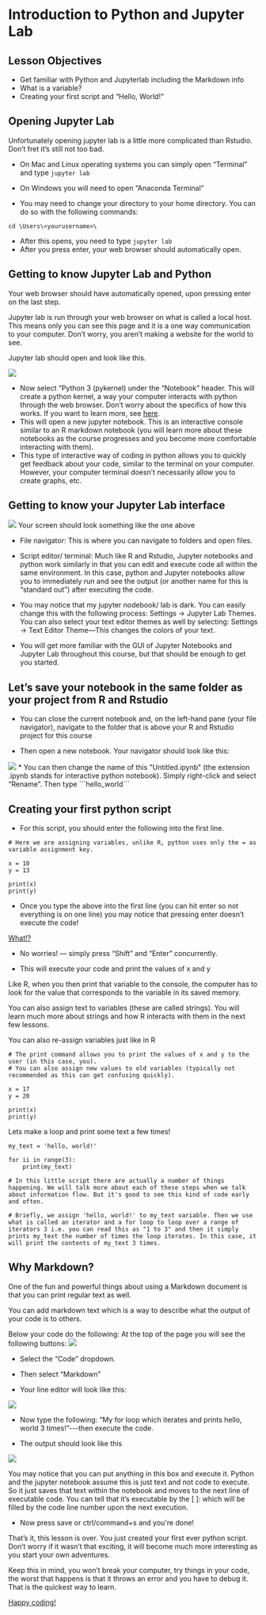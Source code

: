# Introduction to Python and Jupyter Lab

## Lesson Objectives
* Get familiar with Python and Jupyterlab including the Markdown info
* What is a variable?
* Creating your first script and “Hello, World!”

## Opening Jupyter Lab

Unfortunately opening jupyter lab is a little more complicated than Rstudio. Don’t fret it’s still not too bad.

* On Mac and Linux operating systems you can simply open “Terminal” and type ```jupyter lab```

* On Windows you will need to open “Anaconda Terminal”

* You may need to change your directory to your home directory. You can do so with the following commands:
```
cd \Users\<yourusername>\
```
* After this opens, you need to type ```jupyter lab```
* After you press enter, your web browser should automatically open.

## Getting to know Jupyter Lab and Python

Your web browser should have automatically opened, upon pressing enter on the last step. 

Jupyter lab is run through your web browser on what is called a local host. This means only you can see this page and it is a one way communication to your computer. Don’t worry, you aren’t making a website for the world to see.

Jupyter lab should open and look like this.

<img src="jupyterlab_open.png" class="inline"/>

* Now select “Python 3 (pykernel) under the “Notebook” header. This will create a python kernel, a way your computer interacts with python through the web browser. Don’t worry about the specifics of how this works. If you want to learn more, see [here](https://docs.jupyter.org/en/latest/projects/architecture/content-architecture.html).
* This will open a new jupyter notebook. This is an interactive console similar to an R markdown notebook (you will learn more about these notebooks as the course progresses and you become more comfortable interacting with them).
* This type of interactive way of coding in python allows you to quickly get feedback about your code, similar to the terminal on your computer. However, your computer terminal doesn’t necessarily allow you to create graphs, etc.

## Getting to know your Jupyter Lab interface
<img src="labeled_jupyter.png" class="inline"/>
Your screen should look something like the one above

* File navigator: This is where you can navigate to folders and open files.

* Script editor/ terminal: Much like R and Rstudio, Jupyter notebooks and python work similarly in that you can edit and execute code all within the same environment. In this case, python and Jupyter notebooks allow you to immediately run and see the output (or another name for this is “standard out”) after executing the code.

* You may notice that my jupyter nodebook/ lab is dark. You can easily change this with the following process: Settings → Jupyter Lab Themes. You can also select your text editor themes as well by selecting: Settings → Text Editor Theme—This changes the colors of your text. 

* You will get more familiar with the GUI of Jupyter Notebooks and Jupyter Lab throughout this course, but that should be enough to get you started.

## Let’s save your notebook in the same folder as your project from R and Rstudio

* You can close the current notebook and, on the left-hand pane (your file navigator), navigate to the folder that is above your R and Rstudio project for this course

* Then open a new notebook. Your navigator should look like this:
<img src="file_nav_jupyter.png" class="inline"/>
* You can then change the name of this "Untitled.ipynb" (the extension .ipynb stands for interactive python notebook). Simply right-click and select “Rename”. Then type ```hello_world```

## Creating your first python script
* For this script, you should enter the following into the first line.

```
# Here we are assigning variables, unlike R, python uses only the = as variable assignment key. 

x = 10
y = 13

print(x)
print(y)
```

* Once you type the above into the first line (you can hit enter so not everything is on one line) you may notice that pressing enter doesn’t execute the code!

[What!?](https://media.giphy.com/media/3o7527pa7qs9kCG78A/giphy.gif)

* No worries! — simply press “Shift” and “Enter” concurrently.

* This will execute your code and print the values of x and y

Like R, when you then print that variable to the console, the computer has to look for the value that corresponds to the variable in its saved memory.

You can also assign text to variables (these are called strings). You will learn much more about strings and how R interacts with them in the next few lessons.

You can also re-assign variables just like in R
```
# The print command allows you to print the values of x and y to the user (in this case, you).
# You can also assign new values to old variables (typically not recommended as this can get confusing quickly).

x = 17
y = 20

print(x)
print(y)
```
Lets make a loop and print some text a few times!

```
my_text = 'hello, world!'

for ii in range(3):
    print(my_text)

# In this little script there are actually a number of things happening. We will talk more about each of these steps when we talk about information flow. But it's good to see this kind of code early and often.

# Briefly, we assign 'hello, world!' to my_text variable. Then we use what is called an iterator and a for loop to loop over a range of iterators 3 i.e. you can read this as "1 to 3" and then it simply prints my_text the number of times the loop iterates. In this case, it will print the contents of my_text 3 times. 
```

## Why Markdown?
One of the fun and powerful things about using a Markdown document is that you can print regular text as well.

You can add markdown text which is a way to describe what the output of your code is to others.

Below your code do the following: At the top of the page you will see the following buttons: 
<img src="markdown_opts.png" class="inline"/>

* Select the “Code” dropdown. 
* Then select “Markdown”

* Your line editor will look like this:
<img src="markdown_change.png" class="inline"/>

* Now type the following: “My for loop which iterates and prints hello, world 3 times!”---then execute the code.

* The output should look like this 
<img src="markdown_text.png" class="inline"/>

You may notice that you can put anything in this box and execute it. Python and the jupyter notebook assume this is just text and not code to execute. So it just saves that text within the notebook and moves to the next line of executable code. You can tell that it’s executable by the [ ]: which will be filled by the code line number upon the next execution.


* Now press save or ctrl/command+s and you're done!


That’s it, this lesson is over. You just created your first ever python script. Don’t worry if it wasn’t that exciting, it will become much more interesting as you start your own adventures. 

Keep this in mind, you won’t break your computer, try things in your code, the worst that happens is that it throws an error and you have to debug it. That is the quickest way to learn. 

[Happy coding!](https://media.giphy.com/media/Dh5q0sShxgp13DwrvG/giphy.gif)